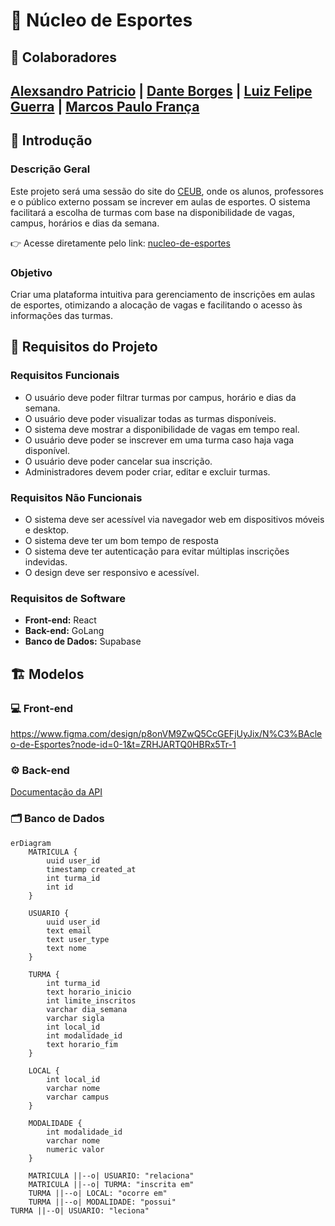 # 🏀 Núcleo de Esportes

## 👥 Colaboradores

## [Alexsandro Patricio](https://github.com/alexpatri) | [Dante Borges](https://github.com/DanteBLima) | [Luiz Felipe Guerra](https://github.com/LFguerra1) | [Marcos Paulo França](https://github.com/marcospaulofjl)

## 📌 Introdução

### Descrição Geral

Este projeto será uma sessão do site do [CEUB](https://www.uniceub.br/nucleo-de-esportes), onde os alunos, professores e o público externo possam se increver em aulas de esportes. O sistema facilitará a escolha de turmas com base na disponibilidade de vagas, campus, horários e dias da semana.

👉 Acesse diretamente pelo link: [nucleo-de-esportes](https://core.ajlabs.net/aluno)

### Objetivo

Criar uma plataforma intuitiva para gerenciamento de inscrições em aulas de esportes, otimizando a alocação de vagas e facilitando o acesso às informações das turmas.

## 📌 Requisitos do Projeto

### Requisitos Funcionais

- O usuário deve poder filtrar turmas por campus, horário e dias da semana.
- O usuário deve poder visualizar todas as turmas disponíveis.
- O sistema deve mostrar a disponibilidade de vagas em tempo real.
- O usuário deve poder se inscrever em uma turma caso haja vaga disponível.
- O usuário deve poder cancelar sua inscrição.
- Administradores devem poder criar, editar e excluir turmas.

### Requisitos Não Funcionais

- O sistema deve ser acessível via navegador web em dispositivos móveis e desktop.
- O sistema deve ter um bom tempo de resposta
- O sistema deve ter autenticação para evitar múltiplas inscrições indevidas.
- O design deve ser responsivo e acessível.

### Requisitos de Software

- **Front-end:** React
- **Back-end:** GoLang
- **Banco de Dados:** Supabase

## 🏗️ Modelos

### 💻 Front-end

https://www.figma.com/design/p8onVM9ZwQ5CcGEFjUyJix/N%C3%BAcleo-de-Esportes?node-id=0-1&t=ZRHJARTQ0HBRx5Tr-1

### ⚙️ Back-end

[Documentação da API](https://nucleo-de-esportes.github.io/backend/swagger/index.html)

### 🗂️ Banco de Dados

```mermaid
erDiagram
    MATRICULA {
        uuid user_id
        timestamp created_at
        int turma_id
        int id
    }
    
    USUARIO {
        uuid user_id
        text email
        text user_type
        text nome
    }

    TURMA {
        int turma_id
        text horario_inicio
        int limite_inscritos
        varchar dia_semana
        varchar sigla
        int local_id
        int modalidade_id
        text horario_fim
    }

    LOCAL {
        int local_id
        varchar nome
        varchar campus
    }

    MODALIDADE {
        int modalidade_id
        varchar nome
        numeric valor
    }

    MATRICULA ||--o| USUARIO: "relaciona"
    MATRICULA ||--o| TURMA: "inscrita em"
    TURMA ||--o| LOCAL: "ocorre em"
    TURMA ||--o| MODALIDADE: "possui"
TURMA ||--O| USUARIO: "leciona"
```

